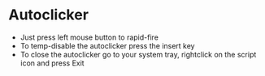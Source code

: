 # Autoclicker
- Just press left mouse button to rapid-fire
- To temp-disable the autoclicker press the insert key
- To close the autoclicker go to your system tray, rightclick on the script icon and press Exit
